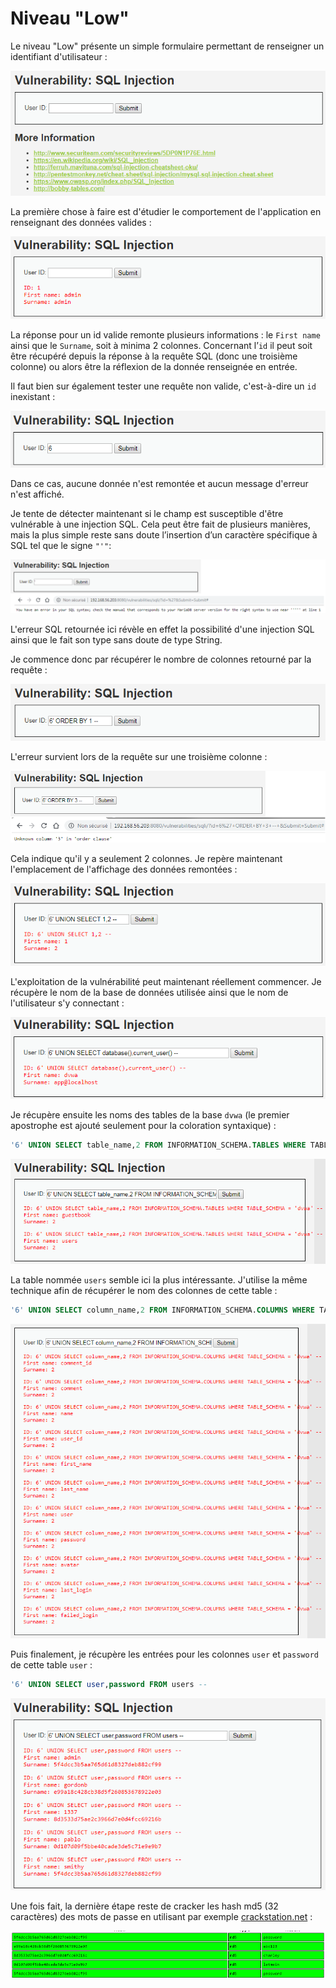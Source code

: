 # Niveau "Low"

Le niveau "Low" présente un simple formulaire permettant de renseigner un identifiant d'utilisateur :

![](../../../../.gitbook/assets/57fe8ea0b980a99aef79795098c5d98a.png)

La première chose à faire est d'étudier le comportement de l'application en renseignant des données valides :

![](../../../../.gitbook/assets/06d6e13cd7524489e12b62fc16b77c8c.png)

La réponse pour un id valide remonte plusieurs informations : le `First name` ainsi que le `Surname`, soit à minima 2 colonnes. Concernant l’`id` il peut soit être  récupéré depuis la réponse à la requête SQL (donc une troisième colonne) ou alors être la réflexion de la donnée renseignée en entrée.

Il faut bien sur également tester une requête non valide, c'est-à-dire un `id` inexistant :

![](../../../../.gitbook/assets/9ab8b2fd2ff2b0b0e7fa8513a31db32b.png)

Dans ce cas, aucune donnée n'est remontée et aucun message d'erreur n'est affiché.

Je tente de détecter maintenant si le champ est susceptible d'être vulnérable à une injection SQL. Cela peut être fait de plusieurs manières, mais la plus simple reste sans doute l’insertion d’un caractère spécifique à SQL tel que le signe `"'"`:

![](../../../../.gitbook/assets/e2d71f8f21b72d24b044b313908a9c49.png)

L'erreur SQL retournée ici révèle en effet la possibilité d'une injection SQL ainsi que le fait son type sans doute de type String.

Je commence donc par récupérer le nombre de colonnes retourné par la requête :

![](../../../../.gitbook/assets/f968a78f1c7876dc92aae3e6d10f05e7.png)

L'erreur survient lors de la requête sur une troisième colonne :

![](../../../../.gitbook/assets/72df5d3112b5250c63b2812c52ae7589.png)

Cela indique qu'il y a seulement 2 colonnes. Je repère maintenant l'emplacement de l'affichage des données remontées :

![](../../../../.gitbook/assets/bb6a2810ddeee823d8faf898bb822a91.png)

L'exploitation de la vulnérabilité peut maintenant réellement commencer. Je récupère le nom de la base de données utilisée ainsi que le nom de l'utilisateur s'y connectant :

![](../../../../.gitbook/assets/239580b27e02172e74c281875032a234.png)

Je récupère ensuite les noms des tables de la base `dvwa` (le premier apostrophe est ajouté seulement pour la coloration syntaxique) :

```sql
'6' UNION SELECT table_name,2 FROM INFORMATION_SCHEMA.TABLES WHERE TABLE_SCHEMA = 'dvwa' -- 
```

![](../../../../.gitbook/assets/a60cc14189f8f11d25213e9743077725.png)

La table nommée `users` semble ici la plus intéressante. J'utilise la même technique afin de récupérer le nom des colonnes de cette table :

```sql
'6' UNION SELECT column_name,2 FROM INFORMATION_SCHEMA.COLUMNS WHERE TABLE_SCHEMA = 'dvwa' -- 
```

![](../../../../.gitbook/assets/4c3426e0d20a9b047fb1e6545b25e104.png)

Puis finalement, je récupère les entrées pour les colonnes `user` et `password` de cette table `user` :

```sql
'6' UNION SELECT user,password FROM users -- 
```

![](../../../../.gitbook/assets/0972536dd708ca239a89054f65b5b4c7.png)

Une fois fait, la dernière étape reste de cracker les hash md5 (32 caractères) des mots de passe en utilisant par exemple [crackstation.net](https://crackstation.net/) :

![](<../../../../.gitbook/assets/80ef0f7a16a8a069f943e801429ef8f7 (1).png>)

